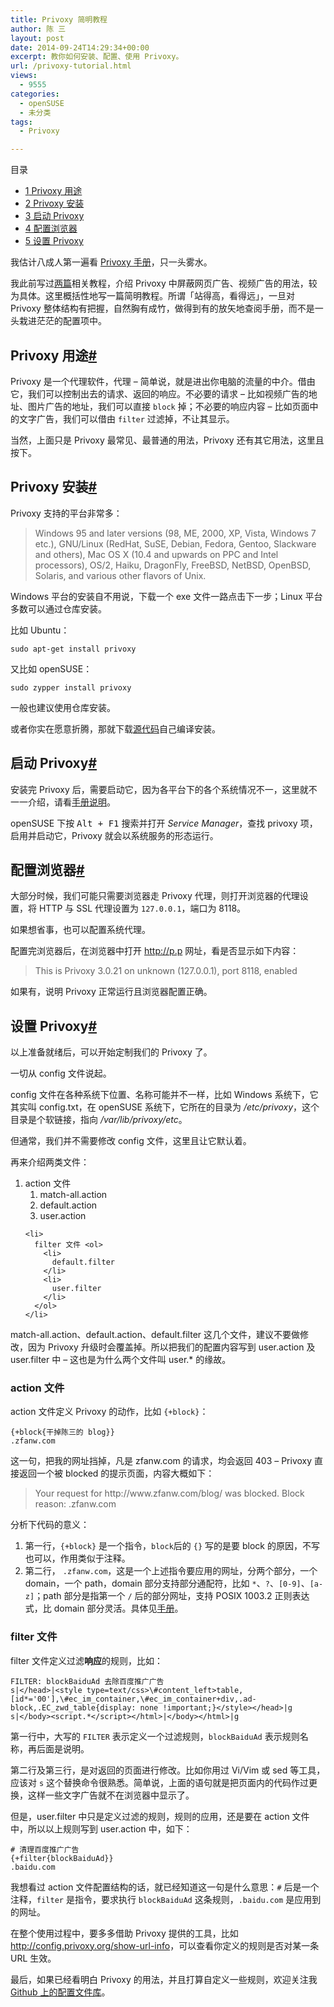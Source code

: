 ```yaml
---
title: Privoxy 简明教程
author: 陈 三
layout: post
date: 2014-09-24T14:29:34+00:00
excerpt: 教你如何安装、配置、使用 Privoxy。
url: /privoxy-tutorial.html
views:
  - 9555
categories:
  - openSUSE
  - 未分类
tags:
  - Privoxy

---
```

<div id="toc_container" class="ml-l u-floatRight pure-u-1-1 pure-u-sm-2-5 toc_white no_bullets">
  <nav id="myaffix">
  
  <p class="toc-title">
    目录
  </p>
  
  <ul class="toc-list nav" role="menu">
    <li class="toc-list__item" role="menuitem">
      <a href="#Privoxy"><span class="toc_number toc_depth_1">1</span> Privoxy 用途</a>
    </li>
    <li class="toc-list__item" role="menuitem">
      <a href="#Privoxy-2"><span class="toc_number toc_depth_1">2</span> Privoxy 安装</a>
    </li>
    <li class="toc-list__item" role="menuitem">
      <a href="#_Privoxy"><span class="toc_number toc_depth_1">3</span> 启动 Privoxy</a>
    </li>
    <li class="toc-list__item" role="menuitem">
      <a href="#i"><span class="toc_number toc_depth_1">4</span> 配置浏览器</a>
    </li>
    <li class="toc-list__item" role="menuitem">
      <a href="#_Privoxy-2"><span class="toc_number toc_depth_1">5</span> 设置 Privoxy</a>
    </li>
  </ul></nav>
</div>

<div class="">
  <p>
    我估计八成人第一遍看 <a href="http://www.privoxy.org/3.0.21/user-manual/index.html">Privoxy 手册</a>，只一头雾水。
  </p>
  
  <p>
    我此前写过<a href="http://www.zfanw.com/blog/tag/privoxy">两篇</a>相关教程，介绍 Privoxy 中屏蔽网页广告、视频广告的用法，较为具体。这里概括性地写一篇简明教程。所谓「站得高，看得远」，一旦对 Privoxy 整体结构有把握，自然胸有成竹，做得到有的放矢地查阅手册，而不是一头栽进茫茫的配置项中。
  </p>
  
  <h2 class="storycontent-h2">
    <span id="Privoxy">Privoxy 用途</span><a title="标题链接地址" class="u-floatRight hidden" id="heyPrivoxy" href="#Privoxy"><span class="" aria-hidden="true">#</span></a>
  </h2>
  
  <p>
    Privoxy 是一个代理软件，代理 &#8211; 简单说，就是进出你电脑的流量的中介。借由它，我们可以控制出去的请求、返回的响应。不必要的请求 &#8211; 比如视频广告的地址、图片广告的地址，我们可以直接 <code>block</code> 掉；不必要的响应内容 &#8211; 比如页面中的文字广告，我们可以借由 <code>filter</code> 过滤掉，不让其显示。
  </p>
  
  <p>
    当然，上面只是 Privoxy 最常见、最普通的用法，Privoxy 还有其它用法，这里且按下。
  </p>
  
  <h2 class="storycontent-h2">
    <span id="Privoxy-2">Privoxy 安装</span><a title="标题链接地址" class="u-floatRight hidden" id="heyPrivoxy-2" href="#Privoxy-2"><span class="" aria-hidden="true">#</span></a>
  </h2>
  
  <p>
    Privoxy 支持的平台非常多：
  </p>
  
  <blockquote>
    <p>
      Windows 95 and later versions (98, ME, 2000, XP, Vista, Windows 7 etc.), GNU/Linux (RedHat, SuSE, Debian, Fedora, Gentoo, Slackware and others), Mac OS X (10.4 and upwards on PPC and Intel processors), OS/2, Haiku, DragonFly, FreeBSD, NetBSD, OpenBSD, Solaris, and various other flavors of Unix.
    </p>
  </blockquote>
  
  <p>
    Windows 平台的安装自不用说，下载一个 exe 文件一路点击下一步；Linux 平台多数可以通过仓库安装。
  </p>
  
  <p>
    比如 Ubuntu：
  </p>
  
  <pre><code>sudo apt-get install privoxy
</code></pre>
  
  <p>
    又比如 openSUSE：
  </p>
  
  <pre><code>sudo zypper install privoxy
</code></pre>
  
  <p>
    一般也建议使用仓库安装。
  </p>
  
  <p>
    或者你实在愿意折腾，那就下载<a href="http://sourceforge.net/projects/ijbswa/files/Sources/">源代码</a>自己编译安装。
  </p>
  
  <h2 class="storycontent-h2">
    <span id="_Privoxy">启动 Privoxy</span><a title="标题链接地址" class="u-floatRight hidden" id="hey_Privoxy" href="#_Privoxy"><span class="" aria-hidden="true">#</span></a>
  </h2>
  
  <p>
    安装完 Privoxy 后，需要启动它，因为各平台下的各个系统情况不一，这里就不一一介绍，请看<a href="http://www.privoxy.org/user-manual/startup.html">手册说明</a>。
  </p>
  
  <p>
    openSUSE 下按 <kbd>Alt + F1</kbd> 搜索并打开 <em>Service Manager</em>，查找 privoxy 项，启用并启动它，Privoxy 就会以系统服务的形态运行。
  </p>
  
  <h2 class="storycontent-h2">
    <span id="i">配置浏览器</span><a title="标题链接地址" class="u-floatRight hidden" id="heyi" href="#i"><span class="" aria-hidden="true">#</span></a>
  </h2>
  
  <p>
    大部分时候，我们可能只需要浏览器走 Privoxy 代理，则打开浏览器的代理设置，将 HTTP 与 SSL 代理设置为 <code>127.0.0.1</code>，端口为 8118。
  </p>
  
  <p>
    如果想省事，也可以配置系统代理。
  </p>
  
  <p>
    配置完浏览器后，在浏览器中打开 <a href="http://p.p">http://p.p</a> 网址，看是否显示如下内容：
  </p>
  
  <blockquote>
    <p>
      This is Privoxy 3.0.21 on unknown (127.0.0.1), port 8118, enabled
    </p>
  </blockquote>
  
  <p>
    如果有，说明 Privoxy 正常运行且浏览器配置正确。
  </p>
  
  <h2 class="storycontent-h2">
    <span id="_Privoxy-2">设置 Privoxy</span><a title="标题链接地址" class="u-floatRight hidden" id="hey_Privoxy-2" href="#_Privoxy-2"><span class="" aria-hidden="true">#</span></a>
  </h2>
  
  <p>
    以上准备就绪后，可以开始定制我们的 Privoxy 了。
  </p>
  
  <p>
    一切从 config 文件说起。
  </p>
  
  <p>
    config 文件在各种系统下位置、名称可能并不一样，比如 Windows 系统下，它其实叫 config.txt，在 openSUSE 系统下，它所在的目录为 <em>/etc/privoxy</em>，这个目录是个软链接，指向 <em>/var/lib/privoxy/etc</em>。
  </p>
  
  <p>
    但通常，我们并不需要修改 config 文件，这里且让它默认着。
  </p>
  
  <p>
    再来介绍两类文件：
  </p>
  
  <ol>
    <li>
      action 文件 <ol>
        <li>
          match-all.action
        </li>
        <li>
          default.action
        </li>
        <li>
          user.action
        </li>
      </ol>
    </li>
    
    <li>
      filter 文件 <ol>
        <li>
          default.filter
        </li>
        <li>
          user.filter
        </li>
      </ol>
    </li>
  </ol>
  
  <p>
    match-all.action、default.action、default.filter 这几个文件，建议不要做修改，因为 Privoxy 升级时会覆盖掉。所以把我们的配置内容写到 user.action 及 user.filter 中 &#8211; 这也是为什么两个文件叫 user.* 的缘故。
  </p>
  
  <h3>
    action 文件
  </h3>
  
  <p>
    action 文件定义 Privoxy 的动作，比如 <code>{+block}</code>：
  </p>
  
  <pre><code>{+block{干掉陈三的 blog}}
.zfanw.com
</code></pre>
  
  <p>
    这一句，把我的网址挡掉，凡是 zfanw.com 的请求，均会返回 403 &#8211; Privoxy 直接返回一个被 blocked 的提示页面，内容大概如下：
  </p>
  
  <blockquote>
    <p>
      Your request for http://www.zfanw.com/blog/ was blocked. Block reason: .zfanw.com
    </p>
  </blockquote>
  
  <p>
    分析下代码的意义：
  </p>
  
  <ol>
    <li>
      第一行，<code>{+block}</code> 是一个指令，<code>block</code>后的 <code>{}</code> 写的是要 block 的原因，不写也可以，作用类似于注释。
    </li>
    <li>
      第二行， <code>.zfanw.com</code>，这是一个上述指令要应用的网址，分两个部分，一个 domain，一个 path，domain 部分支持部分通配符，比如 <code>*</code>、<code>?</code>、<code>[0-9]</code>、<code>[a-z]</code>；path 部分是指第一个 <code>/</code> 后的部分网址，支持 POSIX 1003.2 正则表达式，比 domain 部分灵活。具体见<a href="http://www.privoxy.org/user-manual/actions-file.html">手册</a>。
    </li>
  </ol>
  
  <h3>
    filter 文件
  </h3>
  
  <p>
    filter 文件定义过滤<strong>响应</strong>的规则，比如：
  </p>
  
  <pre><code>FILTER: blockBaiduAd 去除百度推广广告
s|&lt;/head&gt;|&lt;style type=text/css&gt;\#content_left&gt;table,[id*='00'],\#ec_im_container,\#ec_im_container+div,.ad-block,.EC_zwd_table{display: none !important;}&lt;/style&gt;&lt;/head&gt;|g
s|&lt;/body&gt;&lt;script.*&lt;/script&gt;&lt;/html&gt;|&lt;/body&gt;&lt;/html&gt;|g
</code></pre>
  
  <p>
    第一行中，大写的 <code>FILTER</code> 表示定义一个过滤规则，<code>blockBaiduAd</code> 表示规则名称，再后面是说明。
  </p>
  
  <p>
    第二行及第三行，是对返回的页面进行修改。比如你用过 Vi/Vim 或 sed 等工具，应该对 <code>s</code> 这个替换命令很熟悉。简单说，上面的语句就是把页面内的代码作过更换，这样一些文字广告就不在浏览器中显示了。
  </p>
  
  <p>
    但是，user.filter 中只是定义过滤的规则，规则的应用，还是要在 action 文件中，所以以上规则写到 user.action 中，如下：
  </p>
  
  <pre><code># 清理百度推广广告
{+filter{blockBaiduAd}}
.baidu.com
</code></pre>
  
  <p>
    我想看过 action 文件配置结构的话，就已经知道这一句是什么意思：<code>#</code> 后是一个注释，<code>filter</code> 是指令，要求执行 <code>blockBaiduAd</code> 这条规则，<code>.baidu.com</code> 是应用到的网址。
  </p>
  
  <p>
    在整个使用过程中，要多多借助 Privoxy 提供的工具，比如 <a href="http://config.privoxy.org/show-url-info">http://config.privoxy.org/show-url-info</a>，可以查看你定义的规则是否对某一条 URL 生效。
  </p>
  
  <p>
    最后，如果已经看明白 Privoxy 的用法，并且打算自定义一些规则，欢迎关注我 <a href="https://github.com/chenxsan/Privoxy">Github 上的配置文件库</a>。
  </p>
</div>